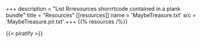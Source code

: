 +++
description = "List Rrresources shorrrtcode contained in a plank bundle"
title = "Resources"
[[resources]]
  name = 'MaybeTreasure.txt'
  src = 'MaybeTreasure.pir.txt'
+++
{{% resources /%}}

{{< piratify >}}